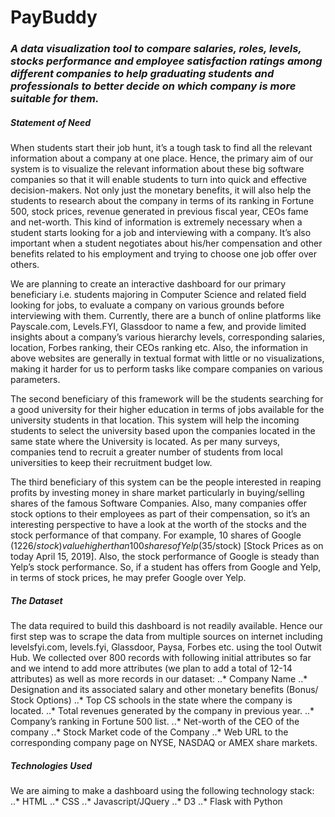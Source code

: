 # PayBuddy

### _A data visualization tool to compare salaries, roles, levels, stocks performance and employee satisfaction ratings among different companies to help graduating students and professionals to better decide on which company is more suitable for them._

##### Statement of Need
When students start their job hunt, it’s a tough task to find all the relevant information about a company at one place. Hence, the primary aim of our system is to visualize the relevant information about these big software companies so that it will enable students to turn into quick and effective decision-makers. Not only just the monetary benefits, it will also help the students to research about the company in terms of its ranking in Fortune 500, stock prices, revenue generated in previous fiscal year, CEOs fame and net-worth. This kind of information is extremely necessary when a student starts looking for a job and interviewing with a company. It’s also important when a student negotiates about his/her compensation and other benefits related to his employment and trying to choose one job offer over others.

We are planning to create an interactive dashboard for our primary beneficiary i.e. students majoring in Computer Science and related field looking for jobs, to evaluate a company on various grounds before interviewing with them. Currently, there are a bunch of online platforms like Payscale.com, Levels.FYI, Glassdoor to name a few, and provide limited insights about a company’s various hierarchy levels, corresponding salaries, location, Forbes ranking, their CEOs ranking etc. Also, the information in above websites are generally in textual format with little or no visualizations, making it harder for us to perform tasks like compare companies on various parameters.

The second beneficiary of this framework will be the students searching for a good university for their higher education in terms of jobs available for the university students in that location. This system will help the incoming students to select the university based upon the companies located in the same state where the University is located. As per many surveys, companies tend to recruit a greater number of students from local universities to keep their recruitment budget low.

The third beneficiary of this system can be the people interested in reaping profits by investing money in share market particularly in buying/selling shares of the famous Software Companies. Also, many companies offer stock options to their employees as part of their compensation, so it’s an interesting perspective to have a look at the worth of the stocks and the stock performance of that company. For example, 10 shares of Google ($1226/stock) value higher than 100 shares of Yelp($35/stock) [Stock Prices as on today April 15, 2019]. Also, the stock performance of Google is steady than Yelp’s stock performance. So, if a student has offers from Google and Yelp, in terms of stock prices, he may prefer Google over Yelp.


##### The Dataset
The data required to build this dashboard is not readily available. Hence our first step was to scrape the data from multiple sources on internet including levelsfyi.com, levels.fyi, Glassdoor, Paysa, Forbes etc. using the tool Outwit Hub. We collected over 800 records with following initial attributes so far and we intend to add more attributes (we plan to add a total of 12-14 attributes) as well as more records in our dataset:
..* Company Name
..* Designation and its associated salary and other monetary benefits (Bonus/ Stock Options)
..* Top CS schools in the state where the company is located.
..* Total revenues generated by the company in previous year.
..* Company’s ranking in Fortune 500 list.
..* Net-worth of the CEO of the company
..* Stock Market code of the Company
..* Web URL to the corresponding company page on NYSE, NASDAQ or AMEX share markets.


##### Technologies Used
We are aiming to make a dashboard using the following technology stack:
..* HTML
..* CSS
..* Javascript/JQuery
..* D3
..* Flask with Python
